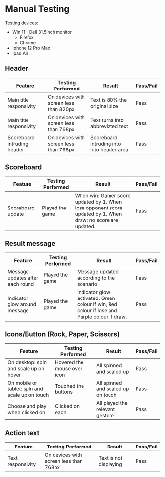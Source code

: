 # Manual Testing

Testing devices:
*  Win 11 - Dell 31.5inch monitor
    * Firefox
    * Chrome
*  Iphone 12 Pro Max
*  Ipad Air


## Header

| Feature | Testing Performed | Result | Pass/Fail |
| --- | --- | --- | --- |
| Main title responsivity | On devices with screen less than 820px | Text is 80% the original size | Pass |
| Main title responsivity | On devices with screen less than 768px | Text turns into abbreviated text | Pass |
| Scoreboard intruding header | On devices with screen less than 768px | Scoreboard intruding into into header area | Pass |

## Scoreboard

| Feature | Testing Performed | Result | Pass/Fail |
| --- | --- | --- | --- |
| Scoreboard update | Played the game | When win: Gamer score updated by 1. When lose opponent score updated by 1. When draw: no score are updated. | Pass |

## Result message

| Feature | Testing Performed | Result | Pass/Fail |
| --- | --- | --- | --- |
| Message updates after each round | Played the game | Message updated according to the scenario | Pass |
| Indicator glow around message | Played the game | Indicator glow activated: Green colour if win, Red colour if lose and Purple colour if draw. | Pass |

## Icons/Button (Rock, Paper, Scissors)

| Feature | Testing Performed | Result | Pass/Fail |
| --- | --- | --- | --- |
| On desktop: spin and scale up on hover | Hovered the mouse over icon | All spinned and scaled up | Pass |
| On mobile or tablet: spin and scale up on touch | Touched the buttons | All spinned and scaled up on touch | Pass |
| Choose and play when clicked on | Clicked on each | All played the relevant gesture | Pass |

## Action text

| Feature | Testing Performed | Result | Pass/Fail |
| --- | --- | --- | --- |
| Text responsivity | On devices with screen less than 768px | Text is not displaying | Pass |